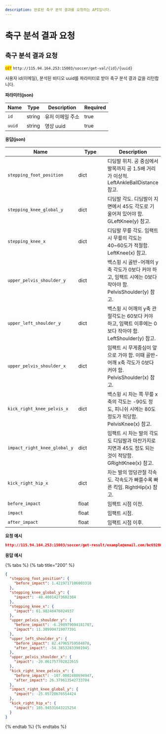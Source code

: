 ```yaml
---
description: 완료된 축구 분석 결과를 요청하는 API입니다.
---
```


# 축구 분석 결과 요청

## 축구 분석 결과 요청

<mark style="color:red;">`GET`</mark> `http://115.94.164.253:15003/soccer/get-val/{id}/{uuid}`

사용자 id(이메일), 분석된 비디오 uuid를 파라미터로 받아 축구 분석 결과 값을 리턴합니다.

**파라미터(json)**

<table><thead><tr><th>Name</th><th>Type</th><th>Description</th><th data-type="checkbox">Required</th></tr></thead><tbody><tr><td><code>id</code></td><td>string</td><td>유저 이메일 주소</td><td>true</td></tr><tr><td><code>uuid</code></td><td>string</td><td>영상 uuid</td><td>true</td></tr></tbody></table>

**응답(json)**

<table><thead><tr><th width="126">Name</th><th width="86">Type</th><th>Description</th></tr></thead><tbody><tr><td><code>stepping_foot_position</code></td><td>dict</td><td>디딤발 위치. 공 중심에서 발목까지 공 1.5배 거리가 이상적. LeftAnkleBallDistance 참고.</td></tr><tr><td><code>stepping_knee_global_y</code></td><td>dict</td><td>디딤발 각도. 디딤발이 지면에서 45도 각도로 기울어져 있어야 함. GLeftKnee(y) 참고.</td></tr><tr><td><code>stepping_knee_x</code></td><td>dict</td><td>디딤발 무릎 각도. 임팩트 시 무릎의 각도는 40~60도가 적절함. LeftKnee(x) 참고.</td></tr><tr><td><code>upper_pelvis_shoulder_y</code></td><td>dict</td><td>백스윙 시 골반-어깨의 y축 각도가 0보다 커야 하고, 임팩트 시에는 0보다 작아야 함. PelvisShoulder(y) 참고.</td></tr><tr><td><code>upper_left_shoulder_y</code></td><td>dict</td><td>백스윙 시 어깨의 y축 관절각도는 60보다 커야 하고, 임팩트 이후에는 0보다 작아야 함. LeftShoulder(y) 참고.</td></tr><tr><td><code>upper_pelvis_shoulder_x</code></td><td>dict</td><td>임팩트 시 무게중심이 앞으로 가야 함. 이때 골반-어깨 x축 각도가 0보다 커야 함. PelvisShoulder(x) 참고.</td></tr><tr><td><code>kick_right_knee_pelvis_x</code></td><td>dict</td><td>백스윙 시 차는 쪽 무릎 x축의 각도는 -90도 정도, 피니쉬 시에는 80도 정도가 적당함. PelvisKnee(x) 참고.</td></tr><tr><td><code>impact_right_knee_global_y</code></td><td>dict</td><td>임팩트 시 차는 발의 각도도 디딤발과 마찬가지로 지면과 45도 정도 되는 것이 적당함. GRightKnee(x) 참고.</td></tr><tr><td><code>kick_right_hip_x</code></td><td>dict</td><td>차는 발의 엉덩관절 각속도. 각속도가 빠를수록 빠른 킥임. RightHip(x) 참고.</td></tr><tr><td><code>before_impact</code></td><td>float</td><td>임팩트 시점 이전.</td></tr><tr><td><code>impact</code></td><td>float</td><td>임팩트 시점.</td></tr><tr><td><code>after_impact</code></td><td>float</td><td>임팩트 시점 이후.</td></tr></tbody></table>

**요청 예시**

```json
http://115.94.164.253:15003/soccer/get-result/example@email.com/bc692864-0243-4d41-bce3-7658c92ef0c5
```

**응답 예시**

{% tabs %}
{% tab title="200" %}
```json
{
  "stepping_foot_position": {
    "before_impact": 1.4219717106003318
  },
  "stepping_knee_global_y": {
    "impact": -48.40014273602384
  },
  "stepping_knee_x": {
    "impact": 61.98248476024937
  },
  "upper_pelvis_shoulder_y": {
    "before_impact": -6.298979094181707,
    "impact": 11.309904719077391
  },
  "upper_left_shoulder_y": {
    "before_impact": 82.47965759584878,
    "after_impact": -54.38532833901945
  },
  "upper_pelvis_shoulder_x": {
    "impact": -20.861757702822615
  },
  "kick_right_knee_pelvis_x": {
    "before_impact": -107.0002488694947,
    "after_impact": 26.379613542733704
  },
  "impact_right_knee_global_y": {
    "impact": -25.05728676554424
  },
  "kick_right_hip_x": {
    "impact": 185.94531643215254
  }
}

```
{% endtab %}
{% endtabs %}
